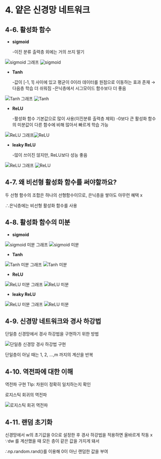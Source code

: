 # 4. 얕은 신경망 네트워크
## 4-6. 활성화 함수
- __sigmoid__
 
  -이진 분류 출력층 외에는 거의 쓰지 말기
  
![sigmoid 그래프](https://github.com/seoyeonkim3/Euron-Intermediate-study/blob/Week4/images/sigmoid%20%EA%B7%B8%EB%9E%98%ED%94%84.png?raw=true)
![sigmoid](https://github.com/seoyeonkim3/Euron-Intermediate-study/blob/Week4/images/sigmoid.png?raw=true)

- __Tanh__

  -값이 [-1, 1] 사이에 있고 평균이 0이라 데이터를 원점으로 이동하는 효과 존재 → 다음층 학습 더 쉬워짐
  -은닉층에서 시그모이드 함수보다 더 좋음
  
![Tanh 그래프](https://github.com/seoyeonkim3/Euron-Intermediate-study/blob/Week4/images/Tanh%20%EA%B7%B8%EB%9E%98%ED%94%84.png?raw=true)
![Tanh](https://github.com/seoyeonkim3/Euron-Intermediate-study/blob/Week4/images/Tanh.png?raw=true)

- __ReLU__

  -활성화 함수 기본값으로 많이 사용(이진분류 출력층 제외)
  -0보다 큰 활성화 함수의 미분값이 다른 함수에 비해 많아서 빠르게 학습 가능
  
![ReLU 그래프](https://github.com/seoyeonkim3/Euron-Intermediate-study/blob/Week4/images/ReLU%20%EA%B7%B8%EB%9E%98%ED%94%84.png?raw=true)![ReLU](https://github.com/seoyeonkim3/Euron-Intermediate-study/blob/Week4/images/ReLU.png?raw=true)

- __leaky ReLU__

  -많이 쓰이진 않지만, ReLU보다 성능 좋음
  
![ReLU 그래프](https://github.com/seoyeonkim3/Euron-Intermediate-study/blob/Week4/images/leaky%20ReLU%20%EA%B7%B8%EB%9E%98%ED%94%84.png?raw=true)
![ReLU](https://github.com/seoyeonkim3/Euron-Intermediate-study/blob/Week4/images/leaky%20ReLU.png?raw=true)

## 4-7. 왜 비선형 활성화 함수를 써야할까요?
두 선형 함수의 조합은 하나의 선형함수이므로, 은닉층을 쌓아도 아무런 혜택 x

∴은닉층에는 비선형 활성화 함수를 사용

## 4-8. 활성화 함수의 미분
- __sigmoid__

![sigmoid 미분 그래프](https://github.com/seoyeonkim3/Euron-Intermediate-study/blob/Week4/images/sigmoid%20%EB%AF%B8%EB%B6%84%20%EA%B7%B8%EB%9E%98%ED%94%84.png?raw=true)
![sigmoid 미분](https://github.com/seoyeonkim3/Euron-Intermediate-study/blob/Week4/images/sigmoid%20%EB%AF%B8%EB%B6%84.png?raw=true)

- __Tanh__

![Tanh 미분 그래프](https://github.com/seoyeonkim3/Euron-Intermediate-study/blob/Week4/images/Tanh%20%EB%AF%B8%EB%B6%84%20%EA%B7%B8%EB%9E%98%ED%94%84.png?raw=true)
![Tanh 미분](https://github.com/seoyeonkim3/Euron-Intermediate-study/blob/Week4/images/Tanh%20%EB%AF%B8%EB%B6%84.png?raw=true)

- __ReLU__

![ReLU 미분 그래프](https://github.com/seoyeonkim3/Euron-Intermediate-study/blob/Week4/images/ReLU%20%EB%AF%B8%EB%B6%84%20%EA%B7%B8%EB%9E%98%ED%94%84.png?raw=true)
![ReLU 미분](https://github.com/seoyeonkim3/Euron-Intermediate-study/blob/Week4/images/ReLU%20%EB%AF%B8%EB%B6%84.png?raw=true)

- __leaky ReLU__
  
![ReLU 미분 그래프](https://github.com/seoyeonkim3/Euron-Intermediate-study/blob/Week4/images/leaky%20ReLU%20%EB%AF%B8%EB%B6%84%20%EA%B7%B8%EB%9E%98%ED%94%84.png?raw=true)
![ReLU 미분](https://github.com/seoyeonkim3/Euron-Intermediate-study/blob/Week4/images/leaky%20ReLU%20%EB%AF%B8%EB%B6%84.png?raw=true)

## 4-9. 신경망 네트워크와 경사 하강법

단일층 신경망에서 경사 하강법을 구현하기 위한 방법

![단일층 신경망 경사 하강법 구현](https://github.com/seoyeonkim3/Euron-Intermediate-study/blob/Week4/images/%EB%8B%A8%EC%9D%BC%EC%B8%B5%20%EC%8B%A0%EA%B2%BD%EB%A7%9D%20%EA%B2%BD%EC%82%AC%20%ED%95%98%EA%B0%95%EB%B2%95%20%EA%B5%AC%ED%98%84.png?raw=true)

단일층이 아닐 때는 1, 2, …,m 까지의 계산을 반복

## 4-10. 역전파에 대한 이해
역전파 구현 TIp: 차원이 정확히 일치하는지 확인

로지스틱 회귀의 역전파

![로지스틱 회귀 역전파](https://github.com/seoyeonkim3/Euron-Intermediate-study/blob/Week4/images/%EB%A1%9C%EC%A7%80%EC%8A%A4%ED%8B%B1%20%ED%9A%8C%EA%B7%80%20%EC%97%AD%EC%A0%84%ED%8C%8C.png?raw=true)

## 4-11. 랜덤 초기화

신경망에서 w의 초기값을 0으로 설정한 후 경사 하강법을 적용하면 올바르게 작동 x  ∵dw 를 계산했을 때 모든 층이 같은 값을 가지게 돼서

∴np.random.rand()를 이용해 0이 아닌 랜덤한 값을 부여

